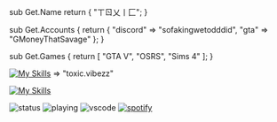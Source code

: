 
sub Get.Name 
    return {
		"ㄒㄖ乂丨匚";
}

sub Get.Accounts {
    return {
        "discord" => "sofakingwetodddid",
        "gta" => "GMoneyThatSavage"
    };
}

sub Get.Games {
    return [
        "GTA V",
        "OSRS",
        "Sims 4"
    ];
}

[![My Skills](https://skillicons.dev/icons?i=discord)](https://skillicons.dev) => "toxic.vibezz"

[![My Skills](https://skillicons.dev/icons?i=perl,java,js,sqlite,rust,c,cs,cpp,crystal,blender,ts,go,lua,py)](https://skillicons.dev)

![status](https://nocache.advaith.workers.dev?url=https://img.shields.io/endpoint?url=https://dev.discordprofiles.me/api/badge/status/276544649148235776?simple=true)
![playing](https://nocache.advaith.workers.dev?url=https://img.shields.io/endpoint?url=https://dev.discordprofiles.me/api/badge/playing/276544649148235776)
![vscode](https://nocache.advaith.workers.dev?url=https://img.shields.io/endpoint?url=https://dev.discordprofiles.me/api/badge/vscode/276544649148235776)
[![spotify](https://nocache.advaith.workers.dev?url=https://img.shields.io/endpoint?url=https://dev.discordprofiles.me/api/badge/spotify/276544649148235776)](https://dev.discordprofiles.me/openspotify/276544649148235776)

